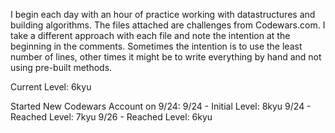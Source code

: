 I begin each day with an hour of practice working with datastructures and building algorithms. The files attached are challenges from Codewars.com. I take a different approach with each file and note the intention at the beginning in the comments. Sometimes the intention is to use the least number of lines, other times it might be to write everything by hand and not using pre-built methods.

Current Level: 6kyu

Started New Codewars Account on 9/24:
9/24 - Initial Level: 8kyu
9/24 - Reached Level: 7kyu
9/26 - Reached Level: 6kyu
